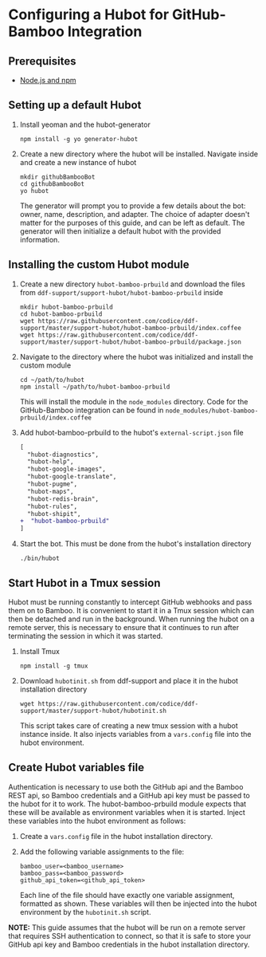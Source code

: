 <!--
/*
 * Copyright (c) Codice Foundation
 *
 * This is free software: you can redistribute it and/or modify it under the terms of the GNU Lesser General Public License as published by the Free Software Foundation, either
 * version 3 of the License, or any later version.
 *
 * This program is distributed in the hope that it will be useful, but WITHOUT ANY WARRANTY; without even the implied warranty of MERCHANTABILITY or FITNESS FOR A PARTICULAR PURPOSE.
 * See the GNU Lesser General Public License for more details. A copy of the GNU Lesser General Public License is distributed along with this program and can be found at
 * <http://www.gnu.org/licenses/lgpl.html>.
 */
-->

# Configuring a Hubot for GitHub-Bamboo Integration

## Prerequisites

* [Node.js and npm](https://github.com/nodesource/distributions#installation-instructions "Installation")
  
## Setting up a default Hubot

1. Install yeoman and the hubot-generator

    ```
    npm install -g yo generator-hubot
    ```  

2. Create a new directory where the hubot will be installed. Navigate inside and create a new instance of hubot

    ```
    mkdir githubBambooBot
    cd githubBambooBot
    yo hubot
    ```
    
    The generator will prompt you to provide a few details about the bot: owner, name, description, and adapter. The choice of adapter doesn't matter for the purposes of this guide, and can be left as default. The generator will then initialize a default hubot with the provided information.

## Installing the custom Hubot module

1. Create a new directory `hubot-bamboo-prbuild` and download the files from `ddf-support/support-hubot/hubot-bamboo-prbuild` inside
    
    ```
    mkdir hubot-bamboo-prbuild
    cd hubot-bamboo-prbuild
    wget https://raw.githubusercontent.com/codice/ddf-support/master/support-hubot/hubot-bamboo-prbuild/index.coffee
    wget https://raw.githubusercontent.com/codice/ddf-support/master/support-hubot/hubot-bamboo-prbuild/package.json
    ```
    
2. Navigate to the directory where the hubot was initialized and install the custom module

    ```
    cd ~/path/to/hubot
    npm install ~/path/to/hubot-bamboo-prbuild
    ```
    
    This will install the module in the `node_modules` directory. Code for the GitHub-Bamboo integration can be found in `node_modules/hubot-bamboo-prbuild/index.coffee`
3. Add hubot-bamboo-prbuild to the hubot's `external-script.json` file
    
    ```diff
    [
      "hubot-diagnostics",
      "hubot-help",
      "hubot-google-images",
      "hubot-google-translate",
      "hubot-pugme",
      "hubot-maps",
      "hubot-redis-brain",
      "hubot-rules",
      "hubot-shipit",
    +  "hubot-bamboo-prbuild"
    ]
    ```
    
4. Start the bot. This must be done from the hubot's installation directory
    
    ```
    ./bin/hubot
    ```
    

## Start Hubot in a Tmux session

Hubot must be running constantly to intercept GitHub webhooks and pass them on to Bamboo. It is convenient to start it in a Tmux session which can then be detached and run in the background. When running the hubot on a remote server, this is necessary to ensure that it continues to run after terminating the session in which it was started.

1. Install Tmux
    
    ```
    npm install -g tmux
    ```
    
2. Download `hubotinit.sh` from ddf-support and place it in the hubot installation directory
    
    ```
    wget https://raw.githubusercontent.com/codice/ddf-support/master/support-hubot/hubotinit.sh
    ```
    
    This script takes care of creating a new tmux session with a hubot instance inside. It also injects variables from a `vars.config` file into the hubot environment.

## Create Hubot variables file

Authentication is necessary to use both the GitHub api and the Bamboo REST api, so Bamboo credentials and a GitHub api key must be passed to the hubot for it to work. The hubot-bamboo-prbuild module expects that these will be available as environment variables when it is started. Inject these variables into the hubot environment as follows:

1. Create a `vars.config` file in the hubot installation directory.
2. Add the following variable assignments to the file:
    
    ```
    bamboo_user=<bamboo_username>
    bamboo_pass=<bamboo_password>
    github_api_token=<github_api_token>
    ```
    
    Each line of the file should have exactly one variable assignment, formatted as shown. These variables will then be injected into the hubot environment by the `hubotinit.sh` script.

**NOTE:** This guide assumes that the hubot will be run on a remote server that requires SSH authentication to connect, so that it is safe to store your GitHub api key and Bamboo credentials in the hubot installation directory.
